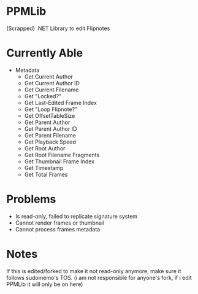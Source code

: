 # PPMLib
(Scrapped) .NET Library to edit Flipnotes

# Currently Able
- Metadata
  - Get Current Author
  - Get Current Author ID
  - Get Current Filename
  - Get "Locked?"
  - Get Last-Edited Frame Index
  - Get "Loop Flipnote?"
  - Get OffsetTableSize
  - Get Parent Author
  - Get Parent Author ID
  - Get Parent Filename
  - Get Playback Speed
  - Get Root Author
  - Get Root Filename Fragments
  - Get Thumbnail Frame Index
  - Get Timestamp
  - Get Total Frames
  
# Problems
- Is read-only, failed to replicate signature system
- Cannot render frames or thumbnail
- Cannot process frames metadata

# Notes
If this is edited/forked to make it not read-only anymore, make sure it follows sudomemo's TOS. (i am not responsible for anyone's fork, if i edit PPMLib it will only be on here)
